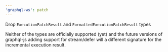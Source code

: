 ```yaml
---
'graphql-ws': patch
---
```


Drop `ExecutionPatchResult` and `FormattedExecutionPatchResult` types

Neither of the types are officially supported (yet) and the future versions of graphql-js adding support for stream/defer will a different signature for the incremental execution result.
